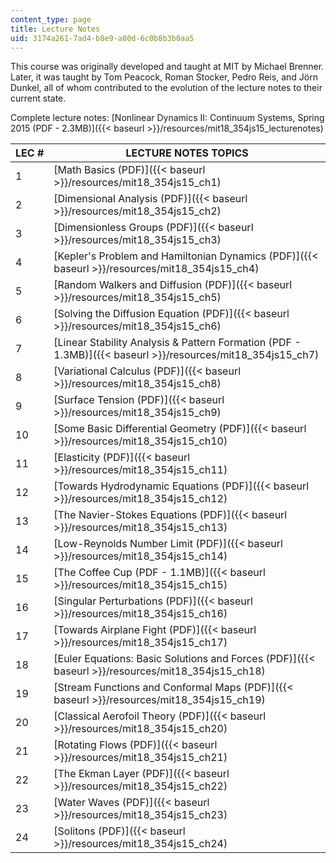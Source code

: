 ```yaml
---
content_type: page
title: Lecture Notes
uid: 3174a261-7ad4-b8e9-a80d-6c0b8b3b0aa5
---
```


This course was originally developed and taught at MIT by Michael Brenner. Later, it was taught by Tom Peacock, Roman Stocker, Pedro Reis, and Jörn Dunkel, all of whom contributed to the evolution of the lecture notes to their current state.

Complete lecture notes: [Nonlinear Dynamics II: Continuum Systems, Spring 2015 (PDF - 2.3MB)]({{< baseurl >}}/resources/mit18_354js15_lecturenotes)

| LEC # | LECTURE NOTES TOPICS |
| --- | --- |
| 1 | [Math Basics (PDF)]({{< baseurl >}}/resources/mit18_354js15_ch1) |
| 2 | [Dimensional Analysis (PDF)]({{< baseurl >}}/resources/mit18_354js15_ch2) |
| 3 | [Dimensionless Groups (PDF)]({{< baseurl >}}/resources/mit18_354js15_ch3) |
| 4 | [Kepler's Problem and Hamiltonian Dynamics (PDF)]({{< baseurl >}}/resources/mit18_354js15_ch4) |
| 5 | [Random Walkers and Diffusion (PDF)]({{< baseurl >}}/resources/mit18_354js15_ch5) |
| 6 | [Solving the Diffusion Equation (PDF)]({{< baseurl >}}/resources/mit18_354js15_ch6) |
| 7 | [Linear Stability Analysis & Pattern Formation (PDF - 1.3MB)]({{< baseurl >}}/resources/mit18_354js15_ch7) |
| 8 | [Variational Calculus (PDF)]({{< baseurl >}}/resources/mit18_354js15_ch8) |
| 9 | [Surface Tension (PDF)]({{< baseurl >}}/resources/mit18_354js15_ch9) |
| 10 | [Some Basic Differential Geometry (PDF)]({{< baseurl >}}/resources/mit18_354js15_ch10) |
| 11 | [Elasticity (PDF)]({{< baseurl >}}/resources/mit18_354js15_ch11) |
| 12 | [Towards Hydrodynamic Equations (PDF)]({{< baseurl >}}/resources/mit18_354js15_ch12) |
| 13 | [The Navier-Stokes Equations (PDF)]({{< baseurl >}}/resources/mit18_354js15_ch13) |
| 14 | [Low-Reynolds Number Limit (PDF)]({{< baseurl >}}/resources/mit18_354js15_ch14) |
| 15 | [The Coffee Cup (PDF - 1.1MB)]({{< baseurl >}}/resources/mit18_354js15_ch15) |
| 16 | [Singular Perturbations (PDF)]({{< baseurl >}}/resources/mit18_354js15_ch16) |
| 17 | [Towards Airplane Fight (PDF)]({{< baseurl >}}/resources/mit18_354js15_ch17) |
| 18 | [Euler Equations: Basic Solutions and Forces (PDF)]({{< baseurl >}}/resources/mit18_354js15_ch18) |
| 19 | [Stream Functions and Conformal Maps (PDF)]({{< baseurl >}}/resources/mit18_354js15_ch19) |
| 20 | [Classical Aerofoil Theory (PDF)]({{< baseurl >}}/resources/mit18_354js15_ch20) |
| 21 | [Rotating Flows (PDF)]({{< baseurl >}}/resources/mit18_354js15_ch21) |
| 22 | [The Ekman Layer (PDF)]({{< baseurl >}}/resources/mit18_354js15_ch22) |
| 23 | [Water Waves (PDF)]({{< baseurl >}}/resources/mit18_354js15_ch23) |
| 24 | [Solitons (PDF)]({{< baseurl >}}/resources/mit18_354js15_ch24)